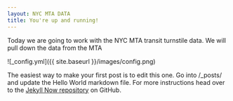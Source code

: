 ```yaml
---
layout: NYC MTA DATA
title: You're up and running!
---
```


Today we are going to work with the NYC MTA transit turnstile data. We will pull down the data from the MTA



![_config.yml]({{ site.baseurl }}/images/config.png)

The easiest way to make your first post is to edit this one. Go into /_posts/ and update the Hello World markdown file. For more instructions head over to the [Jekyll Now repository](https://github.com/barryclark/jekyll-now) on GitHub.